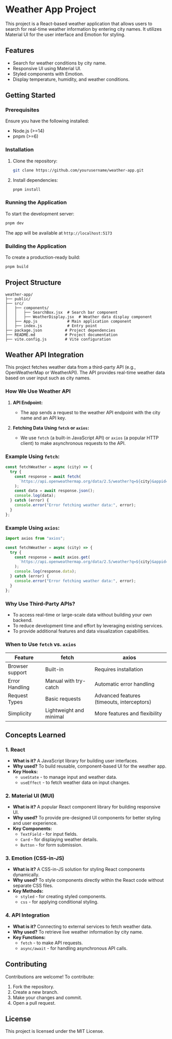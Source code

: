 # Weather App Project

This project is a React-based weather application that allows users to search for real-time weather information by entering city names. It utilizes Material UI for the user interface and Emotion for styling.

## Features

- Search for weather conditions by city name.
- Responsive UI using Material UI.
- Styled components with Emotion.
- Display temperature, humidity, and weather conditions.

## Getting Started

### Prerequisites

Ensure you have the following installed:

- Node.js (>=14)
- pnpm (>=6)

### Installation

1. Clone the repository:
   ```bash
   git clone https://github.com/yourusername/weather-app.git
   ```
2. Install dependencies:
   ```bash
   pnpm install
   ```

### Running the Application

To start the development server:

```bash
pnpm dev
```

The app will be available at `http://localhost:5173`

### Building the Application

To create a production-ready build:

```bash
pnpm build
```

## Project Structure

```
weather-app/
├── public/
├── src/
│   ├── components/
│   │   ├── SearchBox.jsx  # Search bar component
│   │   ├── WeatherDisplay.jsx  # Weather data display component
│   ├── App.js             # Main application component
│   ├── index.js           # Entry point
├── package.json          # Project dependencies
├── README.md             # Project documentation
├── vite.config.js        # Vite configuration
```

## Weather API Integration

This project fetches weather data from a third-party API (e.g., OpenWeatherMap or WeatherAPI). The API provides real-time weather data based on user input such as city names.

### How We Use Weather API

1. **API Endpoint:**

   - The app sends a request to the weather API endpoint with the city name and an API key.

2. **Fetching Data Using `fetch` or `axios`:**
   - We use `fetch` (a built-in JavaScript API) or `axios` (a popular HTTP client) to make asynchronous requests to the API.

### Example Using `fetch`:

```jsx
const fetchWeather = async (city) => {
  try {
    const response = await fetch(
      `https://api.openweathermap.org/data/2.5/weather?q=${city}&appid=YOUR_API_KEY`
    );
    const data = await response.json();
    console.log(data);
  } catch (error) {
    console.error("Error fetching weather data:", error);
  }
};
```

### Example Using `axios`:

```jsx
import axios from "axios";

const fetchWeather = async (city) => {
  try {
    const response = await axios.get(
      `https://api.openweathermap.org/data/2.5/weather?q=${city}&appid=YOUR_API_KEY`
    );
    console.log(response.data);
  } catch (error) {
    console.error("Error fetching weather data:", error);
  }
};
```

### Why Use Third-Party APIs?

- To access real-time or large-scale data without building your own backend.
- To reduce development time and effort by leveraging existing services.
- To provide additional features and data visualization capabilities.

### When to Use `fetch` vs. `axios`

| Feature         | fetch                   | axios                                      |
| --------------- | ----------------------- | ------------------------------------------ |
| Browser support | Built-in                | Requires installation                      |
| Error Handling  | Manual with try-catch   | Automatic error handling                   |
| Request Types   | Basic requests          | Advanced features (timeouts, interceptors) |
| Simplicity      | Lightweight and minimal | More features and flexibility              |

## Concepts Learned

### 1. React

- **What is it?**
  A JavaScript library for building user interfaces.
- **Why used?**
  To build reusable, component-based UI for the weather app.
- **Key Hooks:**
  - `useState` - to manage input and weather data.
  - `useEffect` - to fetch weather data on input changes.

### 2. Material UI (MUI)

- **What is it?**
  A popular React component library for building responsive UI.
- **Why used?**
  To provide pre-designed UI components for better styling and user experience.
- **Key Components:**
  - `TextField` - for input fields.
  - `Card` - for displaying weather details.
  - `Button` - for form submission.

### 3. Emotion (CSS-in-JS)

- **What is it?**
  A CSS-in-JS solution for styling React components dynamically.
- **Why used?**
  To style components directly within the React code without separate CSS files.
- **Key Methods:**
  - `styled` - for creating styled components.
  - `css` - for applying conditional styling.

### 4. API Integration

- **What is it?**
  Connecting to external services to fetch weather data.
- **Why used?**
  To retrieve live weather information by city name.
- **Key Functions:**
  - `fetch` - to make API requests.
  - `async/await` - for handling asynchronous API calls.

## Contributing

Contributions are welcome! To contribute:

1. Fork the repository.
2. Create a new branch.
3. Make your changes and commit.
4. Open a pull request.

## License

This project is licensed under the MIT License.
